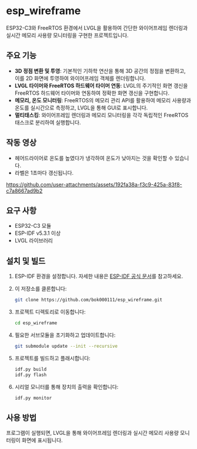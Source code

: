 
# esp_wireframe

ESP32-C3와 FreeRTOS 환경에서 LVGL을 활용하여 간단한 와이어프레임 렌더링과 실시간 메모리 사용량 모니터링을 구현한 프로젝트입니다.

## 주요 기능

- **3D 정점 변환 및 투영**: 기본적인 기하학 연산을 통해 3D 공간의 정점을 변환하고, 이를 2D 화면에 투영하여 와이어프레임 객체를 렌더링합니다.
- **LVGL 타이머와 FreeRTOS 하드웨어 타이머 연동**: LVGL의 주기적인 화면 갱신을 FreeRTOS 하드웨어 타이머와 연동하여 정확한 화면 갱신을 구현합니다.
- **메모리, 온도 모니터링**: FreeRTOS의 메모리 관리 API를 활용하여 메모리 사용량과 온도를 실시간으로 측정하고, LVGL을 통해 GUI로 표시합니다.
- **멀티태스킹**: 와이어프레임 렌더링과 메모리 모니터링을 각각 독립적인 FreeRTOS 태스크로 분리하여 실행합니다.

## 작동 영상

- 헤어드라이어로 온도를 높였다가 냉각하여 온도가 낮아지는 것을 확인할 수 있습니다.
- 라벨은 1초마다 갱신됩니다.

https://github.com/user-attachments/assets/192fa38a-f3c9-425a-83f8-c7a8667ad9b2


## 요구 사항

- ESP32-C3 모듈
- ESP-IDF v5.3.1 이상
- LVGL 라이브러리

## 설치 및 빌드

1. ESP-IDF 환경을 설정합니다. 자세한 내용은 [ESP-IDF 공식 문서](https://docs.espressif.com/projects/esp-idf/en/latest/esp32c3/get-started/index.html)를 참고하세요.
2. 이 저장소를 클론합니다:

   ```bash
   git clone https://github.com/bok000111/esp_wireframe.git
   ```

3. 프로젝트 디렉토리로 이동합니다:

   ```bash
   cd esp_wireframe
   ```

4. 필요한 서브모듈을 초기화하고 업데이트합니다:

   ```bash
   git submodule update --init --recursive
   ```

5. 프로젝트를 빌드하고 플래시합니다:

   ```bash
   idf.py build
   idf.py flash
   ```

6. 시리얼 모니터를 통해 장치의 출력을 확인합니다:

   ```bash
   idf.py monitor
   ```

## 사용 방법

프로그램이 실행되면, LVGL을 통해 와이어프레임 렌더링과 실시간 메모리 사용량 모니터링이 화면에 표시됩니다.

